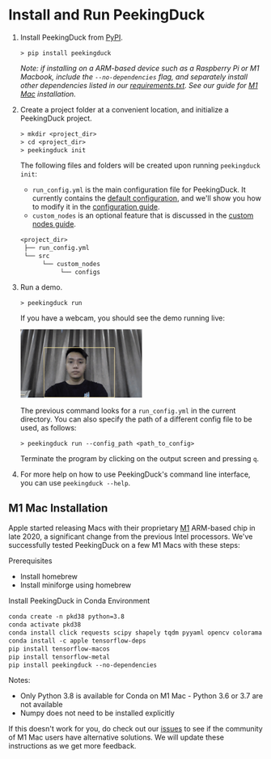 # Install and Run PeekingDuck

1. Install PeekingDuck from [PyPI](https://pypi.org/project/peekingduck/).
    ```
    > pip install peekingduck
    ```
    *Note: if installing on a ARM-based device such as a Raspberry Pi or M1 Macbook, include the `--no-dependencies` flag, and separately install other dependencies listed in our [requirements.txt](https://github.com/aimakerspace/PeekingDuck/blob/dev/requirements.txt). See our guide for [M1 Mac](https://peekingduck.readthedocs.io/en/stable/getting_started/01_installation.html#m1-mac-installation) installation.*

2. Create a project folder at a convenient location, and initialize a PeekingDuck project.
    ```
    > mkdir <project_dir>
    > cd <project_dir>
    > peekingduck init
    ```
    The following files and folders will be created upon running `peekingduck init`:
    - `run_config.yml` is the main configuration file for PeekingDuck. It currently contains the [default configuration](https://github.com/aimakerspace/PeekingDuck/blob/dev/run_config.yml), and we'll show you how to modify it in the [configuration guide](../getting_started/02_configure_pkdk.md).
    - `custom_nodes` is an optional feature that is discussed in the [custom nodes guide](../getting_started/03_custom_nodes.md).
    ```
    <project_dir>
     ├── run_config.yml
     └── src
          └── custom_nodes
               └── configs
    ```

3. Run a demo.
    ```
    > peekingduck run
    ```

    If you have a webcam, you should see the demo running live:

    <img src="https://raw.githubusercontent.com/aimakerspace/PeekingDuck/dev/images/readme/yolo_demo.gif" width="50%">

    The previous command looks for a `run_config.yml` in the current directory. You can also specify the path of a different config file to be used, as follows:
    ```
    > peekingduck run --config_path <path_to_config>
    ```

    Terminate the program by clicking on the output screen and pressing `q`.

4. For more help on how to use PeekingDuck's command line interface, you can use `peekingduck --help`.


## M1 Mac Installation

Apple started releasing Macs with their proprietary [M1](https://en.wikipedia.org/wiki/Apple_M1) ARM-based chip in late 2020, a significant change from the previous Intel processors. We've successfully tested PeekingDuck on a few M1 Macs with these steps:

Prerequisites
- Install homebrew
- Install miniforge using homebrew

Install PeekingDuck in Conda Environment
```
conda create -n pkd38 python=3.8
conda activate pkd38
conda install click requests scipy shapely tqdm pyyaml opencv colorama
conda install -c apple tensorflow-deps
pip install tensorflow-macos
pip install tensorflow-metal
pip install peekingduck --no-dependencies
```

Notes:
- Only Python 3.8 is available for Conda on M1 Mac - Python 3.6 or 3.7 are not available
- Numpy does not need to be installed explicitly

If this doesn't work for you, do check out our [issues](https://github.com/aimakerspace/PeekingDuck/issues) to see if the community of M1 Mac users have alternative solutions. We will update these instructions as we get more feedback.
